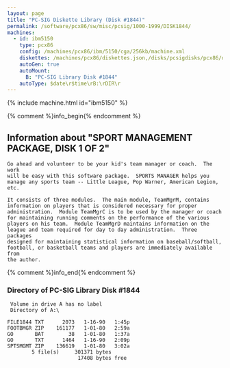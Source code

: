 ```yaml
---
layout: page
title: "PC-SIG Diskette Library (Disk #1844)"
permalink: /software/pcx86/sw/misc/pcsig/1000-1999/DISK1844/
machines:
  - id: ibm5150
    type: pcx86
    config: /machines/pcx86/ibm/5150/cga/256kb/machine.xml
    diskettes: /machines/pcx86/diskettes.json,/disks/pcsigdisks/pcx86/diskettes.json
    autoGen: true
    autoMount:
      B: "PC-SIG Library Disk #1844"
    autoType: $date\r$time\rB:\rDIR\r
---
```


{% include machine.html id="ibm5150" %}

{% comment %}info_begin{% endcomment %}

## Information about "SPORT MANAGEMENT PACKAGE, DISK 1 OF 2"

    Go ahead and volunteer to be your kid's team manager or coach.  The work
    will be easy with this software package.  SPORTS MANAGER helps you
    manage any sports team -- Little League, Pop Warner, American Legion,
    etc.
    
    It consists of three modules.  The main module, TeamMgrM, contains
    information on players that is considered necessary for proper
    administration.  Module TeamMgrC is to be used by the manager or coach
    for maintaining running comments on the performance of the various
    players on his team.  Module TeamMgrD maintains information on the
    league and team required for day to day administration.  Three packages
    designed for maintaining statistical information on baseball/softball,
    football, or basketball teams and players are immediately available from
    the author.
{% comment %}info_end{% endcomment %}


### Directory of PC-SIG Library Disk #1844

     Volume in drive A has no label
     Directory of A:\

    FILE1844 TXT      2073   1-16-90   1:45p
    FOOTBMGR ZIP    161177   1-01-80   2:59a
    GO       BAT        38   1-01-80   1:37a
    GO       TXT      1464   1-16-90   2:09p
    SPTSMGMT ZIP    136619   1-01-80   3:02a
            5 file(s)     301371 bytes
                           17408 bytes free
